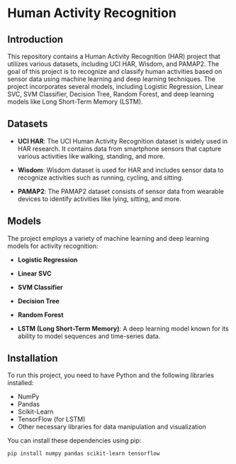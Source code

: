 
# Human Activity Recognition

## Introduction

This repository contains a Human Activity Recognition (HAR) project that utilizes various datasets, including UCI HAR, Wisdom, and PAMAP2. 
The goal of this project is to recognize and classify human activities based on sensor data using machine learning and deep learning techniques. 
The project incorporates several models, including Logistic Regression, Linear SVC, SVM Classifier, Decision Tree, Random Forest, and deep learning models like Long Short-Term Memory (LSTM).

## Datasets

- **UCI HAR**: The UCI Human Activity Recognition dataset is widely used in HAR research. It contains data from smartphone sensors that capture various activities like walking, standing, and more.

- **Wisdom**: Wisdom dataset is used for HAR and includes sensor data to recognize activities such as running, cycling, and sitting.

- **PAMAP2**: The PAMAP2 dataset consists of sensor data from wearable devices to identify activities like lying, sitting, and more.


## Models

The project employs a variety of machine learning and deep learning models for activity recognition:

- **Logistic Regression**
- **Linear SVC**
- **SVM Classifier**
- **Decision Tree**
- **Random Forest**

- **LSTM (Long Short-Term Memory)**: A deep learning model known for its ability to model sequences and time-series data.

## Installation

To run this project, you need to have Python and the following libraries installed:

- NumPy
- Pandas
- Scikit-Learn
- TensorFlow (for LSTM)
- Other necessary libraries for data manipulation and visualization

You can install these dependencies using pip:

```bash
pip install numpy pandas scikit-learn tensorflow
